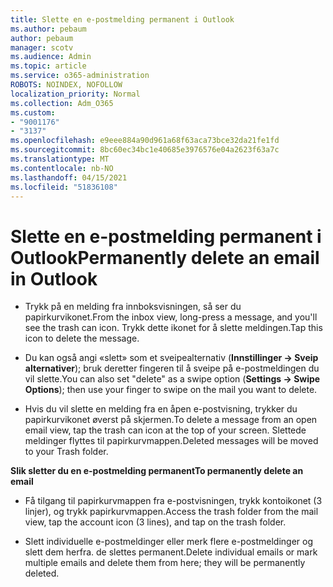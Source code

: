 ```yaml
---
title: Slette en e-postmelding permanent i Outlook
ms.author: pebaum
author: pebaum
manager: scotv
ms.audience: Admin
ms.topic: article
ms.service: o365-administration
ROBOTS: NOINDEX, NOFOLLOW
localization_priority: Normal
ms.collection: Adm_O365
ms.custom:
- "9001176"
- "3137"
ms.openlocfilehash: e9eee884a90d961a68f63aca73bce32da21fe1fd
ms.sourcegitcommit: 8bc60ec34bc1e40685e3976576e04a2623f63a7c
ms.translationtype: MT
ms.contentlocale: nb-NO
ms.lasthandoff: 04/15/2021
ms.locfileid: "51836108"
---
```

# <a name="permanently-delete-an-email-in-outlook"></a><span data-ttu-id="a6be4-102">Slette en e-postmelding permanent i Outlook</span><span class="sxs-lookup"><span data-stu-id="a6be4-102">Permanently delete an email in Outlook</span></span>

- <span data-ttu-id="a6be4-103">Trykk på en melding fra innboksvisningen, så ser du papirkurvikonet.</span><span class="sxs-lookup"><span data-stu-id="a6be4-103">From the inbox view, long-press a message, and you'll see the trash can icon.</span></span> <span data-ttu-id="a6be4-104">Trykk dette ikonet for å slette meldingen.</span><span class="sxs-lookup"><span data-stu-id="a6be4-104">Tap this icon to delete the message.</span></span>

- <span data-ttu-id="a6be4-105">Du kan også angi «slett» som et sveipealternativ (**Innstillinger -> Sveip alternativer**); bruk deretter fingeren til å sveipe på e-postmeldingen du vil slette.</span><span class="sxs-lookup"><span data-stu-id="a6be4-105">You can also set "delete" as a swipe option (**Settings -> Swipe Options**); then use your finger to swipe on the mail you want to delete.</span></span> 

- <span data-ttu-id="a6be4-106">Hvis du vil slette en melding fra en åpen e-postvisning, trykker du papirkurvikonet øverst på skjermen.</span><span class="sxs-lookup"><span data-stu-id="a6be4-106">To delete a message from an open email view, tap the trash can icon at the top of your screen.</span></span> <span data-ttu-id="a6be4-107">Slettede meldinger flyttes til papirkurvmappen.</span><span class="sxs-lookup"><span data-stu-id="a6be4-107">Deleted messages will be moved to your Trash folder.</span></span> 

<span data-ttu-id="a6be4-108">**Slik sletter du en e-postmelding permanent**</span><span class="sxs-lookup"><span data-stu-id="a6be4-108">**To permanently delete an email**</span></span>

- <span data-ttu-id="a6be4-109">Få tilgang til papirkurvmappen fra e-postvisningen, trykk kontoikonet (3 linjer), og trykk papirkurvmappen.</span><span class="sxs-lookup"><span data-stu-id="a6be4-109">Access the trash folder from the mail view, tap the account icon (3 lines), and tap on the trash folder.</span></span>

- <span data-ttu-id="a6be4-110">Slett individuelle e-postmeldinger eller merk flere e-postmeldinger og slett dem herfra. de slettes permanent.</span><span class="sxs-lookup"><span data-stu-id="a6be4-110">Delete individual emails or mark multiple emails and delete them from here; they will be permanently deleted.</span></span>